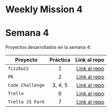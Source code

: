 # Weekly Mission 4

# Semana 4

Proyectos desarrollados en la semana 4:

| Proyecto         | Práctica |                                                      Link al repo |
| ---------------- | :------: | ----------------------------------------------------------------: |
| `fizzbuzz`       |    1     |    [Link al repo](https://github.com/jaimechacon11/1-Refactoring) |
| `PR`             |    2     |         [Link al repo](https://github.com/jaimechacon11/fizzbuzz) |
| `Code Challenge` | 3, 4, 5  | [Link al repo](https://github.com/jaimechacon11/5-Code_Challenge) |
| `Trello`         |    6     |           [Link al repo](https://github.com/jaimechacon11/trello) |
| `Trello JS Fork` |    7     |           [Link al repo](https://github.com/jaimechacon11/trello) |
